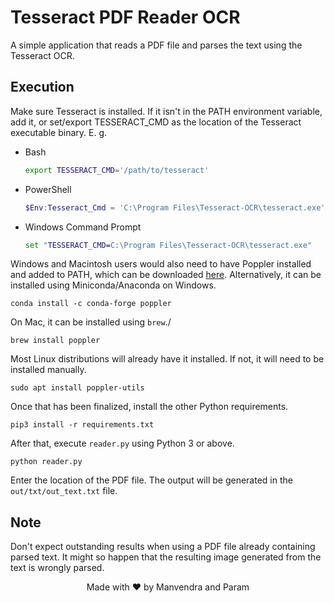 # Tesseract PDF Reader OCR
A simple application that reads a PDF file
and parses the text using the Tesseract OCR.

## Execution
Make sure Tesseract is installed. If it isn't in the PATH
environment variable, add it, or set/export TESSERACT_CMD
as the location of the Tesseract executable binary.
E. g.
- Bash
  ``` bash
  export TESSERACT_CMD='/path/to/tesseract'
  ```
- PowerShell
  ``` powershell
  $Env:Tesseract_Cmd = 'C:\Program Files\Tesseract-OCR\tesseract.exe'
  ```
- Windows Command Prompt
  ``` cmd
  set "TESSERACT_CMD=C:\Program Files\Tesseract-OCR\tesseract.exe"
  ```

Windows and Macintosh users would also need to have Poppler installed and added to PATH, which can be downloaded [here](https://blog.alivate.com.au/poppler-windows/).
Alternatively, it can be installed using Miniconda/Anaconda on Windows.
```
conda install -c conda-forge poppler
```
On Mac, it can be installed using `brew`./
```
brew install poppler
```
Most Linux distributions will already have it installed. If not, it will need to be installed manually.
```
sudo apt install poppler-utils
```

Once that has been finalized, install the other Python requirements.
```
pip3 install -r requirements.txt
```

After that, execute `reader.py` using Python 3 or above.
```
python reader.py
```

Enter the location of the PDF file. The output will be generated in the `out/txt/out_text.txt` file.

## Note
Don't expect outstanding results
when using a PDF file already containing parsed text. It might
so happen that the resulting image generated from the text
is wrongly parsed.

<div align='center'>Made with ❤ by Manvendra and Param</div>
